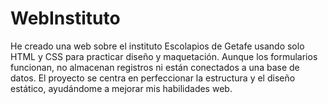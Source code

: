 # WebInstituto
 He creado una web sobre el instituto Escolapios de Getafe usando solo HTML y CSS para practicar diseño y maquetación. Aunque los formularios funcionan, no almacenan registros ni están conectados a una base de datos. El proyecto se centra en perfeccionar la estructura y el diseño estático, ayudándome a mejorar mis habilidades web.
